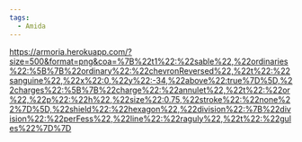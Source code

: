 ```yaml
---
tags:
  - Amida
---
```

https://armoria.herokuapp.com/?size=500&format=png&coa=%7B%22t1%22:%22sable%22,%22ordinaries%22:%5B%7B%22ordinary%22:%22chevronReversed%22,%22t%22:%22sanguine%22,%22x%22:0,%22y%22:-34,%22above%22:true%7D%5D,%22charges%22:%5B%7B%22charge%22:%22annulet%22,%22t%22:%22or%22,%22p%22:%22h%22,%22size%22:0.75,%22stroke%22:%22none%22%7D%5D,%22shield%22:%22hexagon%22,%22division%22:%7B%22division%22:%22perFess%22,%22line%22:%22raguly%22,%22t%22:%22gules%22%7D%7D

